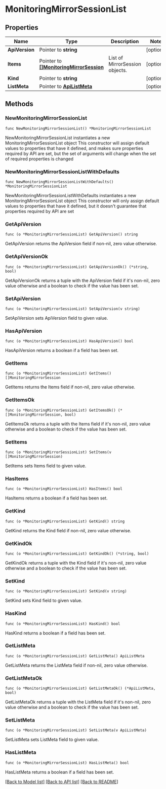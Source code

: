 # MonitoringMirrorSessionList

## Properties

Name | Type | Description | Notes
------------ | ------------- | ------------- | -------------
**ApiVersion** | Pointer to **string** |  | [optional] 
**Items** | Pointer to [**[]MonitoringMirrorSession**](MonitoringMirrorSession.md) | List of MirrorSession objects. | [optional] 
**Kind** | Pointer to **string** |  | [optional] 
**ListMeta** | Pointer to [**ApiListMeta**](apiListMeta.md) |  | [optional] 

## Methods

### NewMonitoringMirrorSessionList

`func NewMonitoringMirrorSessionList() *MonitoringMirrorSessionList`

NewMonitoringMirrorSessionList instantiates a new MonitoringMirrorSessionList object
This constructor will assign default values to properties that have it defined,
and makes sure properties required by API are set, but the set of arguments
will change when the set of required properties is changed

### NewMonitoringMirrorSessionListWithDefaults

`func NewMonitoringMirrorSessionListWithDefaults() *MonitoringMirrorSessionList`

NewMonitoringMirrorSessionListWithDefaults instantiates a new MonitoringMirrorSessionList object
This constructor will only assign default values to properties that have it defined,
but it doesn't guarantee that properties required by API are set

### GetApiVersion

`func (o *MonitoringMirrorSessionList) GetApiVersion() string`

GetApiVersion returns the ApiVersion field if non-nil, zero value otherwise.

### GetApiVersionOk

`func (o *MonitoringMirrorSessionList) GetApiVersionOk() (*string, bool)`

GetApiVersionOk returns a tuple with the ApiVersion field if it's non-nil, zero value otherwise
and a boolean to check if the value has been set.

### SetApiVersion

`func (o *MonitoringMirrorSessionList) SetApiVersion(v string)`

SetApiVersion sets ApiVersion field to given value.

### HasApiVersion

`func (o *MonitoringMirrorSessionList) HasApiVersion() bool`

HasApiVersion returns a boolean if a field has been set.

### GetItems

`func (o *MonitoringMirrorSessionList) GetItems() []MonitoringMirrorSession`

GetItems returns the Items field if non-nil, zero value otherwise.

### GetItemsOk

`func (o *MonitoringMirrorSessionList) GetItemsOk() (*[]MonitoringMirrorSession, bool)`

GetItemsOk returns a tuple with the Items field if it's non-nil, zero value otherwise
and a boolean to check if the value has been set.

### SetItems

`func (o *MonitoringMirrorSessionList) SetItems(v []MonitoringMirrorSession)`

SetItems sets Items field to given value.

### HasItems

`func (o *MonitoringMirrorSessionList) HasItems() bool`

HasItems returns a boolean if a field has been set.

### GetKind

`func (o *MonitoringMirrorSessionList) GetKind() string`

GetKind returns the Kind field if non-nil, zero value otherwise.

### GetKindOk

`func (o *MonitoringMirrorSessionList) GetKindOk() (*string, bool)`

GetKindOk returns a tuple with the Kind field if it's non-nil, zero value otherwise
and a boolean to check if the value has been set.

### SetKind

`func (o *MonitoringMirrorSessionList) SetKind(v string)`

SetKind sets Kind field to given value.

### HasKind

`func (o *MonitoringMirrorSessionList) HasKind() bool`

HasKind returns a boolean if a field has been set.

### GetListMeta

`func (o *MonitoringMirrorSessionList) GetListMeta() ApiListMeta`

GetListMeta returns the ListMeta field if non-nil, zero value otherwise.

### GetListMetaOk

`func (o *MonitoringMirrorSessionList) GetListMetaOk() (*ApiListMeta, bool)`

GetListMetaOk returns a tuple with the ListMeta field if it's non-nil, zero value otherwise
and a boolean to check if the value has been set.

### SetListMeta

`func (o *MonitoringMirrorSessionList) SetListMeta(v ApiListMeta)`

SetListMeta sets ListMeta field to given value.

### HasListMeta

`func (o *MonitoringMirrorSessionList) HasListMeta() bool`

HasListMeta returns a boolean if a field has been set.


[[Back to Model list]](../README.md#documentation-for-models) [[Back to API list]](../README.md#documentation-for-api-endpoints) [[Back to README]](../README.md)


